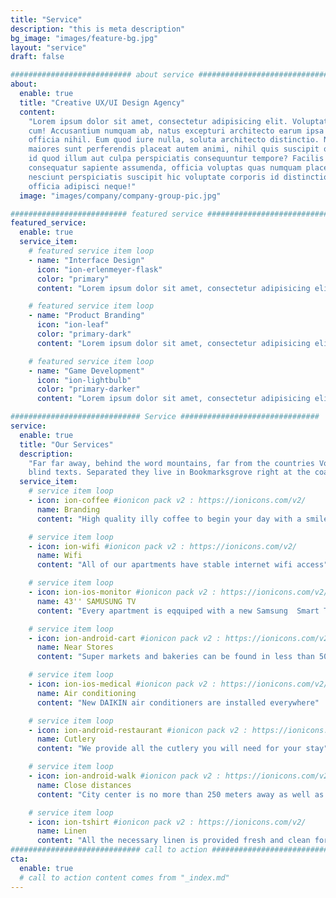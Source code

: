 ```yaml
---
title: "Service"
description: "this is meta description"
bg_image: "images/feature-bg.jpg"
layout: "service"
draft: false

########################### about service #############################
about:
  enable: true
  title: "Creative UX/UI Design Agency"
  content:
    "Lorem ipsum dolor sit amet, consectetur adipisicing elit. Voluptate soluta corporis odit, optio
    cum! Accusantium numquam ab, natus excepturi architecto earum ipsa aliquam, illum, omnis rerum, eveniet
    officia nihil. Eum quod iure nulla, soluta architecto distinctio. Nesciunt odio ullam expedita, neque fugit
    maiores sunt perferendis placeat autem animi, nihil quis suscipit quibusdam ut reiciendis doloribus natus nemo
    id quod illum aut culpa perspiciatis consequuntur tempore? Facilis nam vitae iure quisquam eius harum
    consequatur sapiente assumenda, officia voluptas quas numquam placeat, alias molestias nisi laudantium
    nesciunt perspiciatis suscipit hic voluptate corporis id distinctio earum. Dolor reprehenderit fuga dolore
    officia adipisci neque!"
  image: "images/company/company-group-pic.jpg"

########################## featured service ############################
featured_service:
  enable: true
  service_item:
    # featured service item loop
    - name: "Interface Design"
      icon: "ion-erlenmeyer-flask"
      color: "primary"
      content: "Lorem ipsum dolor sit amet, consectetur adipisicing elit. Saepe enim impedit repudiandae omnis est temporibus."

    # featured service item loop
    - name: "Product Branding"
      icon: "ion-leaf"
      color: "primary-dark"
      content: "Lorem ipsum dolor sit amet, consectetur adipisicing elit. Saepe enim impedit repudiandae omnis est temporibus."

    # featured service item loop
    - name: "Game Development"
      icon: "ion-lightbulb"
      color: "primary-darker"
      content: "Lorem ipsum dolor sit amet, consectetur adipisicing elit. Saepe enim impedit repudiandae omnis est temporibus."

############################# Service ###############################
service:
  enable: true
  title: "Our Services"
  description:
    "Far far away, behind the word mountains, far from the countries Vokalia and Consonantia, <br> there live the
    blind texts. Separated they live in Bookmarksgrove right at the coast of the Semantics"
  service_item:
    # service item loop
    - icon: ion-coffee #ionicon pack v2 : https://ionicons.com/v2/
      name: Branding
      content: "High quality illy coffee to begin your day with a smile"

    # service item loop
    - icon: ion-wifi #ionicon pack v2 : https://ionicons.com/v2/
      name: Wifi
      content: "All of our apartments have stable internet wifi access"

    # service item loop
    - icon: ion-ios-monitor #ionicon pack v2 : https://ionicons.com/v2/
      name: 43'' SAMUSUNG TV
      content: "Every apartment is eqquiped with a new Samsung  Smart TV of 43 inches to cover your most demanding needs "

    # service item loop
    - icon: ion-android-cart #ionicon pack v2 : https://ionicons.com/v2/
      name: Near Stores
      content: "Super markets and bakeries can be found in less than 50 meters away from the apartments"

    # service item loop
    - icon: ion-ios-medical #ionicon pack v2 : https://ionicons.com/v2/
      name: Air conditioning
      content: "New DAIKIN air conditioners are installed everywhere"

    # service item loop
    - icon: ion-android-restaurant #ionicon pack v2 : https://ionicons.com/v2/
      name: Cutlery
      content: "We provide all the cutlery you will need for your stay"

    # service item loop
    - icon: ion-android-walk #ionicon pack v2 : https://ionicons.com/v2/
      name: Close distances
      content: "City center is no more than 250 meters away as well as plenty of beaches can be found in a less than a mile"

    # service item loop
    - icon: ion-tshirt #ionicon pack v2 : https://ionicons.com/v2/
      name: Linen
      content: "All the necessary linen is provided fresh and clean for every guest"
############################# call to action #################################
cta:
  enable: true
  # call to action content comes from "_index.md"
---
```

